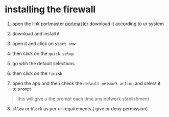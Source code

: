# installing the firewall 
1. open the link portmaster [portmaster](https://safing.io/)
download it according to ur system

2. download and install it
3. open it and click on `start now`
4. then click on the `quick setup`
5. go wtih the default selections
6. then click on the `finish`
7. open the app and then check the `default network action` and select it to `prompt` 
> this will give u the prompt each time any network stablishment
8. `allow` or `block` as per ur requirements ( give or deny permission)

